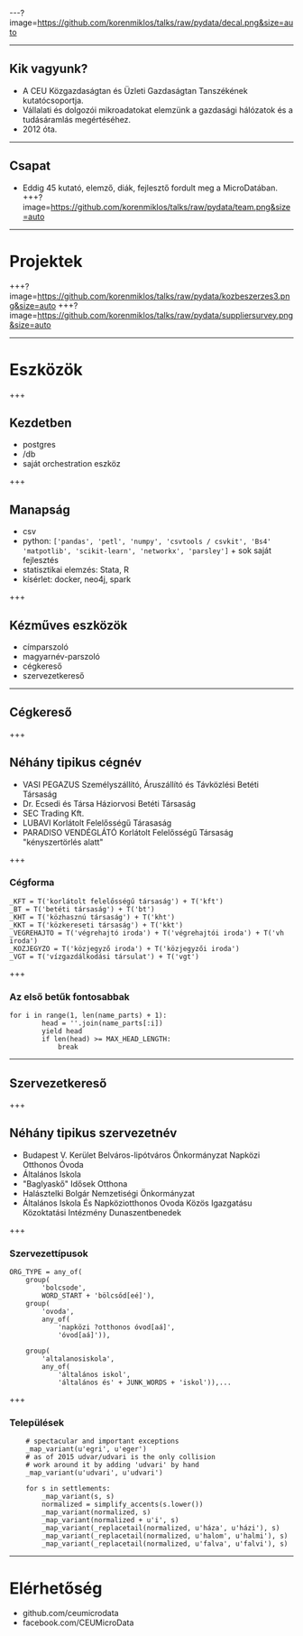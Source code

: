 ---?image=https://github.com/korenmiklos/talks/raw/pydata/decal.png&size=auto

---
## Kik vagyunk?
- A CEU Közgazdaságtan és Üzleti Gazdaságtan Tanszékének kutatócsoportja.
- Vállalati és dolgozói mikroadatokat elemzünk a gazdasági hálózatok és a tudásáramlás megértéséhez.
- 2012 óta. 

---
## Csapat
- Eddig 45 kutató, elemző, diák, fejlesztő fordult meg a MicroDatában.
+++?image=https://github.com/korenmiklos/talks/raw/pydata/team.png&size=auto

---
# Projektek
+++?image=https://github.com/korenmiklos/talks/raw/pydata/kozbeszerzes3.png&size=auto
+++?image=https://github.com/korenmiklos/talks/raw/pydata/suppliersurvey.png&size=auto


---
# Eszközök
+++
## Kezdetben
- postgres
- /db
- saját orchestration eszköz

+++
## Manapság
- csv
- python: `['pandas', 'petl', 'numpy', 'csvtools / csvkit', 'Bs4' 'matpotlib', 'scikit-learn', 'networkx', 'parsley']` + sok saját fejlesztés
- statisztikai elemzés: Stata, R
- kísérlet: docker, neo4j, spark

+++
## Kézműves eszközök
- címparszoló
- magyarnév-parszoló
- cégkereső
- szervezetkereső

---
## Cégkereső

+++
## Néhány tipikus cégnév
- VASI PEGAZUS Személyszállító, Áruszállító és Távközlési Betéti Társaság
- Dr. Ecsedi és Társa Háziorvosi Betéti Társaság
- SEC Trading Kft.
- LUBAVI Korlátolt Felelősségű Tárasaság
- PARADISO VENDÉGLÁTÓ Korlátolt Felelősségű Társaság "kényszertörlés alatt"

+++
### Cégforma
```
_KFT = T('korlátolt felelősségű társaság') + T('kft')
_BT = T('betéti társaság') + T('bt')
_KHT = T('közhasznú társaság') + T('kht')
_KKT = T('közkereseti társaság') + T('kkt')
_VEGREHAJTO = T('végrehajtó iroda') + T('végrehajtói iroda') + T('vh iroda')
_KOZJEGYZO = T('közjegyző iroda') + T('közjegyzői iroda')
_VGT = T('vízgazdálkodási társulat') + T('vgt')
```

+++
### Az első betűk fontosabbak
```
for i in range(1, len(name_parts) + 1):
        head = ''.join(name_parts[:i])
        yield head
        if len(head) >= MAX_HEAD_LENGTH:
            break
```

---
## Szervezetkereső

+++
## Néhány tipikus szervezetnév
- Budapest V. Kerület Belváros-lipótváros Önkormányzat Napközi Otthonos Óvoda
- Általános Iskola
- "Baglyaskő" Idősek Otthona
- Halásztelki Bolgár Nemzetiségi Önkormányzat
- Általános Iskola És Napköziotthonos Ovoda Közös Igazgatásu Közoktatási Intézmény Dunaszentbenedek

+++
### Szervezettípusok
```
ORG_TYPE = any_of(
    group(
        'bolcsode',
        WORD_START + 'bölcsőd[eé]'),
    group(
        'ovoda',
        any_of(
            'napközi ?otthonos óvod[aá]',
            'óvod[aá]')),

    group(
        'altalanosiskola',
        any_of(
            'általános iskol',
            'általános és' + JUNK_WORDS + 'iskol')),...
```

+++
### Települések
```
    # spectacular and important exceptions
    _map_variant(u'egri', u'eger')
    # as of 2015 udvar/udvari is the only collision
    # work around it by adding 'udvari' by hand
    _map_variant(u'udvari', u'udvari')

    for s in settlements:
        _map_variant(s, s)
        normalized = simplify_accents(s.lower())
        _map_variant(normalized, s)
        _map_variant(normalized + u'i', s)
        _map_variant(_replacetail(normalized, u'háza', u'házi'), s)
        _map_variant(_replacetail(normalized, u'halom', u'halmi'), s)
        _map_variant(_replacetail(normalized, u'falva', u'falvi'), s)
```


---
# Elérhetőség
- github.com/ceumicrodata
- facebook.com/CEUMicroData
